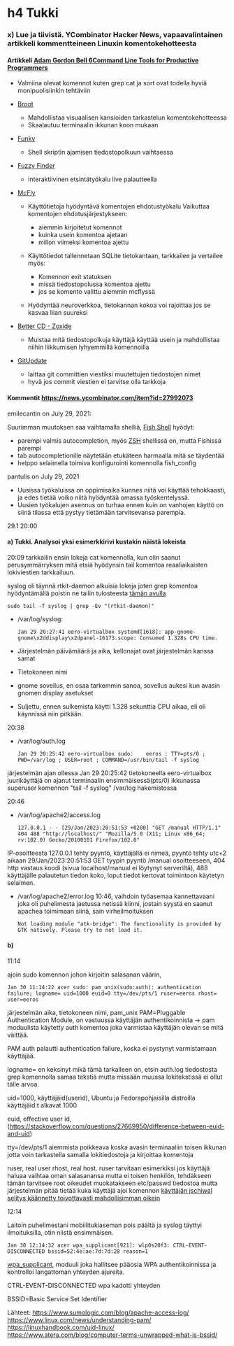 # h4 Tukki

### x) Lue ja tiivistä. YCombinator Hacker News, vapaavalintainen artikkeli kommentteineen Linuxin komentokehotteesta

#### Artikkeli [Adam Gordon Bell 6Command Line Tools for Productive Programmers](https://earthly.dev/blog/command-line-tools/)

- Valmiina olevat komennot kuten grep cat ja sort ovat todella hyviä monipuolisiinkin tehtäviin

- [Broot](https://github.com/Canop/broot)
  -  Mahdollistaa visuaalisen kansioiden tarkastelun komentokehotteessa
  -  Skaalautuu terminaalin ikkunan koon mukaan

- [Funky](https://github.com/bbugyi200/funky)
  - Shell skriptin ajamisen tiedostopolkuun vaihtaessa
 
- [Fuzzy Finder](https://github.com/junegunn/fzf)
  - interaktiivinen etsintätyökalu live palautteella
  

- [McFly](https://github.com/cantino/mcfly)
  - Käyttötietoja hyödyntävä komentojen ehdotustyökalu
  Vaikuttaa komentojen ehdotusjärjestykseen:
    - aiemmin kirjoitetut komennot
    - kuinka usein komentoa ajetaan
    - millon viimeksi komentoa ajettu 
  
  - Käyttötiedot tallennetaan SQLite tietokantaan, tarkkailee ja vertailee myös:
    - Komennon exit statuksen
    - missä tiedostopolussa komentoa ajettu
    - jos se komento valittu aiemmin mcflyssä

  - Hyödyntää neuroverkkoa, tietokannan kokoa voi rajoittaa jos se kasvaa liian suureksi
- [Better CD - Zoxide](https://github.com/ajeetdsouza/zoxide)
  - Muistaa mitä tiedostopolkuja käyttäjä käyttää usein ja mahdollistaa niihin liikkumisen lyhyemmillä komennoilla

- [GitUpdate](https://github.com/nikitavoloboev/gitupdate)
  - laittaa git committien viestiksi muutettujen tiedostojen nimet
  - hyvä jos commit viestien ei tarvitse olla tarkkoja


#### Kommentit https://news.ycombinator.com/item?id=27992073

emilecantin on July 29, 2021:

  Suurimman muutoksen saa vaihtamalla shelliä, [Fish Shell](https://fishshell.com/) hyödyt:
  
   - parempi valmis autocompletion, myös [ZSH](https://www.zsh.org/) shellissä on, mutta Fishissä parempi
   - tab autocompletionille näytetään etukäteen harmaalla mitä se täydentää
   - helppo selaimella toimiva konfigurointi komennolla fish_config

pantulis on July 29, 2021
  - Uusissa työkaluissa on oppimisaika kunnes niitä voi käyttää tehokkaasti, ja edes tietää voiko niitä hyödyntää omassa työskentelyssä.
  - Uusien työkalujen asennus on turhaa ennen kuin on vanhojen käyttö on siinä tilassa että pystyy tietämään tarvitsevansa parempia.

29.1 20:00
#### a) Tukki. Analysoi yksi esimerkkirivi kustakin näistä lokeista

20:09
tarkkailin ensin lokeja cat komennolla, kun olin saanut perusymmärryksen mitä etsiä hyödynsin 
tail komentoa reaaliaikaisten lokiviestien tarkkailuun.
    
syslog oli täynnä rtkit-daemon alkuisia lokeja joten grep komentoa hyödyntämällä poistin ne tailin tulosteesta [tämän avulla](https://unix.stackexchange.com/questions/155573/how-to-use-grep-to-filter-out-lines-starting-with-any-of-a-set-of-keywords)

    sudo tail -f syslog | grep -Ev "(rtkit-daemon)"    

- /var/log/syslog:
 
      Jan 29 20:27:41 eero-virtualbox systemd[1618]: app-gnome-gnome\x2ddisplay\x2dpanel-16173.scope: Consumed 1.328s CPU time.

- Järjestelmän päivämäärä ja aika, kellonajat ovat järjestelmän kanssa samat
- Tietokoneen nimi
- gnome sovellus, en osaa tarkemmin sanoa, sovellus aukesi kun avasin gnomen display asetukset
- Suljettu, ennen sulkemista käytti 1.328 sekunttia CPU aikaa, eli oli käynnissä niin pitkään.

20:38

  - /var/log/auth.log 
    
        Jan 29 20:25:42 eero-virtualbox sudo:    eeros : TTY=pts/0 ; PWD=/var/log ; USER=root ; COMMAND=/usr/bin/tail -f syslog
    
  järjestelmän ajan ollessa Jan 29 20:25:42 tietokoneella eero-virtualbox juurikäyttäjä on ajanut terminaalin ensimmäisessä(pts/0) ikkunassa superuser komennon "tail -f syslog" /var/log hakemistossa 
  
 20:46
 
  - /var/log/apache2/access.log

        127.0.0.1 - - [29/Jan/2023:20:51:53 +0200] "GET /manual HTTP/1.1" 404 488 "http://localhost/" "Mozilla/5.0 (X11; Linux x86_64; rv:102.0) Gecko/20100101 Firefox/102.0"

  IP-osoitteesta 127.0.0.1 tehty pyyntö, käyttäjällä ei nimeä, pyyntö tehty utc+2 aikaan 29/Jan/2023:20:51:53 GET tyypin pyyntö /manual osoitteeseen, 404 http vastaus koodi (sivua localhost/manual ei löytynyt serveriltä), 488 käyttäjälle palautetun tiedon koko, loput tiedot kertovat toimintoon käytetyn selaimen.

  - /var/log/apache2/error.log
10:46, vaihdoin työasemaa kannettavaani joka oli puhelimesta jaetussa netissä kiinni, jostain syystä en saanut apachea toimimaan siinä, sain virheilmoituksen
        
        Not loading module "atk-bridge": The functionality is provided by GTK natively. Please try to not load it.
        
#### b) 
11:14

ajoin sudo komennon johon kirjoitin salasanan väärin, 

    Jan 30 11:14:22 acer sudo: pam_unix(sudo:auth): authentication failure; logname= uid=1000 euid=0 tty=/dev/pts/1 ruser=eeros rhost=  user=eeros
        
järjestelmän aika, tietokoneen nimi, pam_unix PAM=Pluggable Authentication Module, on vastuussa käyttäjän authentikoinnista -> pam moduulista käytetty auth komentoa joka varmistaa käyttäjän olevan se mitä väittää.

PAM auth palautti authentication failure, koska ei pystynyt varmistamaan käyttäjää.

logname= en keksinyt mikä tämä tarkalleen on, etsin auth.log tiedostosta grep komennolla samaa tekstiä mutta missään muussa lokitekstissä ei ollut tälle arvoa.

uid=1000, käyttäjäid(userid), Ubuntu ja Fedorapohjaisilla distroilla käyttäjäid:t alkavat 1000

euid, effective user id, (https://stackoverflow.com/questions/27669950/difference-between-euid-and-uid) 

tty=/dev/pts/1 aiemmista poikkeava koska avasin terminaaliin toisen ikkunan jotta voin tarkastella samalla lokitiedostoja ja kirjoittaa komentoja 

ruser, real user rhost, real host. 
ruser tarvitaan esimerkiksi jos käyttäjä haluaa vaihtaa oman salasanansa mutta ei toisen henkilön, tehdäkseen tämän  tarvitsee root oikeudet muokatakseen etc/passwd tiedostoa mutta järjestelmän pitää tietää kuka käyttäjä ajoi komennon 
[käyttäjän jschiwal selitys käännetty toivottavasti mahdollisimman oikein](https://www.linuxquestions.org/questions/linux-newbie-8/euser-and-ruser-779858/)

12:14

Laitoin puhelimestani mobiilitukiaseman pois päältä ja syslog täyttyi ilmoituksilla, otin niistä ensimmäisen.

    Jan 30 12:14:32 acer wpa_supplicant[921]: wlp0s20f3: CTRL-EVENT-DISCONNECTED bssid=52:4e:ae:7d:7d:28 reason=1
    
[wpa_supplicant](https://wiki.archlinux.org/title/Wpa_supplicant), moduuli joka hallitsee pääosia WPA authentikoinnissa ja kontrolloi langattoman yhteyden ajureita.

CTRL-EVENT-DISCONNECTED wpa kadotti yhteyden

BSSID=Basic Service Set Identifier 

Lähteet:  https://www.sumologic.com/blog/apache-access-log/   https://www.linux.com/news/understanding-pam/   https://linuxhandbook.com/uid-linux/    https://www.atera.com/blog/computer-terms-unwrapped-what-is-bssid/
